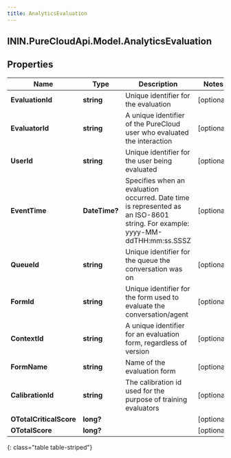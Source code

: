 ```yaml
---
title: AnalyticsEvaluation
---
```

## ININ.PureCloudApi.Model.AnalyticsEvaluation

## Properties

|Name | Type | Description | Notes|
|------------ | ------------- | ------------- | -------------|
| **EvaluationId** | **string** | Unique identifier for the evaluation | [optional] |
| **EvaluatorId** | **string** | A unique identifier of the PureCloud user who evaluated the interaction | [optional] |
| **UserId** | **string** | Unique identifier for the user being evaluated | [optional] |
| **EventTime** | **DateTime?** | Specifies when an evaluation occurred. Date time is represented as an ISO-8601 string. For example: yyyy-MM-ddTHH:mm:ss.SSSZ | [optional] |
| **QueueId** | **string** | Unique identifier for the queue the conversation was on | [optional] |
| **FormId** | **string** | Unique identifier for the form used to evaluate the conversation/agent | [optional] |
| **ContextId** | **string** | A unique identifier for an evaluation form, regardless of version | [optional] |
| **FormName** | **string** | Name of the evaluation form | [optional] |
| **CalibrationId** | **string** | The calibration id used for the purpose of training evaluators | [optional] |
| **OTotalCriticalScore** | **long?** |  | [optional] |
| **OTotalScore** | **long?** |  | [optional] |
{: class="table table-striped"}


